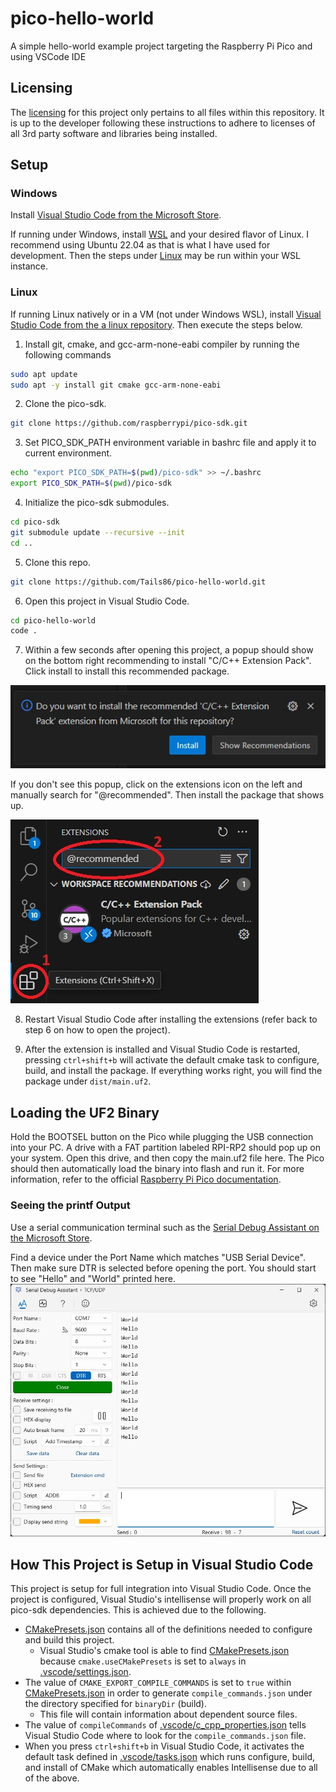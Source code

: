 # pico-hello-world

A simple hello-world example project targeting the Raspberry Pi Pico and using VSCode IDE

## Licensing

The [licensing](LICENSE) for this project only pertains to all files within this repository. It is up to the developer following these instructions to adhere to licenses of all 3rd party software and libraries being installed.

## Setup

### Windows

Install [Visual Studio Code from the Microsoft Store](https://apps.microsoft.com/detail/xp9khm4bk9fz7q).

If running under Windows, install [WSL](https://docs.microsoft.com/en-us/windows/wsl/install) and your desired flavor of Linux. I recommend using Ubuntu 22.04 as that is what I have used for development. Then the steps under [Linux](#linux) may be run within your WSL instance.

### Linux

If running Linux natively or in a VM (not under Windows WSL), install [Visual Studio Code from the a linux repository](https://code.visualstudio.com/docs/setup/linux). Then execute the steps below.

1. Install git, cmake, and gcc-arm-none-eabi compiler by running the following commands
```bash
sudo apt update
sudo apt -y install git cmake gcc-arm-none-eabi
```

2. Clone the pico-sdk.
```bash
git clone https://github.com/raspberrypi/pico-sdk.git
```

3. Set PICO_SDK_PATH environment variable in bashrc file and apply it to current environment.
```bash
echo "export PICO_SDK_PATH=$(pwd)/pico-sdk" >> ~/.bashrc
export PICO_SDK_PATH=$(pwd)/pico-sdk
```

4. Initialize the pico-sdk submodules.
```bash
cd pico-sdk
git submodule update --recursive --init
cd ..
```

5. Clone this repo.
```bash
git clone https://github.com/Tails86/pico-hello-world.git
```

6. Open this project in Visual Studio Code.
```bash
cd pico-hello-world
code .
```

7. Within a few seconds after opening this project, a popup should show on the bottom right recommending to install "C/C++ Extension Pack". Click install to install this recommended package.

![install extensions popup](docs/install_extensions_popup.jpg)

If you don't see this popup, click on the extensions icon on the left and manually search for "@recommended". Then install the package that shows up.

![extensions search](docs/extensions_search.jpg)

8. Restart Visual Studio Code after installing the extensions (refer back to step 6 on how to open the project).

9. After the extension is installed and Visual Studio Code is restarted, pressing `ctrl+shift+b` will activate the default cmake task to configure, build, and install the package. If everything works right, you will find the package under `dist/main.uf2`.

## Loading the UF2 Binary

Hold the BOOTSEL button on the Pico while plugging the USB connection into your PC. A drive with a FAT partition labeled RPI-RP2 should pop up on your system. Open this drive, and then copy the main.uf2 file here. The Pico should then automatically load the binary into flash and run it. For more information, refer to the official [Raspberry Pi Pico documentation](https://www.raspberrypi.com/documentation/microcontrollers/raspberry-pi-pico.html#documentation).

### Seeing the printf Output

Use a serial communication terminal such as the [Serial Debug Assistant on the Microsoft Store](https://apps.microsoft.com/detail/9nblggh43hdm).

Find a device under the Port Name which matches "USB Serial Device". Then make sure DTR is selected before opening the port. You should start to see "Hello" and "World" printed here.
![Serial Debug Assistant Example](docs/serial_output.jpg)

## How This Project is Setup in Visual Studio Code

This project is setup for full integration into Visual Studio Code. Once the project is configured, Visual Studio's intellisense will properly work on all pico-sdk dependencies. This is achieved due to the following.

- [CMakePresets.json](CMakePresets.json) contains all of the definitions needed to configure and build this project.
    - Visual Studio's cmake tool is able to find [CMakePresets.json](CMakePresets.json) because `cmake.useCMakePresets` is set to `always` in [.vscode/settings.json](.vscode/settings.json).
- The value of `CMAKE_EXPORT_COMPILE_COMMANDS` is set to `true` within [CMakePresets.json](CMakePresets.json) in order to generate `compile_commands.json` under the directory specified for `binaryDir` (build).
    - This file will contain information about dependent source files.
- The value of `compileCommands` of [.vscode/c_cpp_properties.json](.vscode/c_cpp_properties.json) tells Visual Studio Code where to look for the `compile_commands.json` file.
- When you press `ctrl+shift+b` in Visual Studio Code, it activates the default task defined in [.vscode/tasks.json](.vscode/tasks.json) which runs configure, build, and install of CMake which automatically enables Intellisense due to all of the above.
